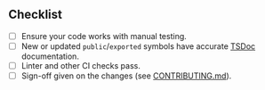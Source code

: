 <!-- Thanks for submitting a PR! Please ensure the following requirements are met in order for us to review your PR -->

## Checklist

-   [ ] Ensure your code works with manual testing.
-   [ ] New or updated `public`/`exported` symbols have accurate [TSDoc](https://tsdoc.org/) documentation.
-   [ ] Linter and other CI checks pass.
-   [ ] Sign-off given on the changes (see [CONTRIBUTING.md](https://github.com/vector-im/element-web/blob/develop/CONTRIBUTING.md)).
